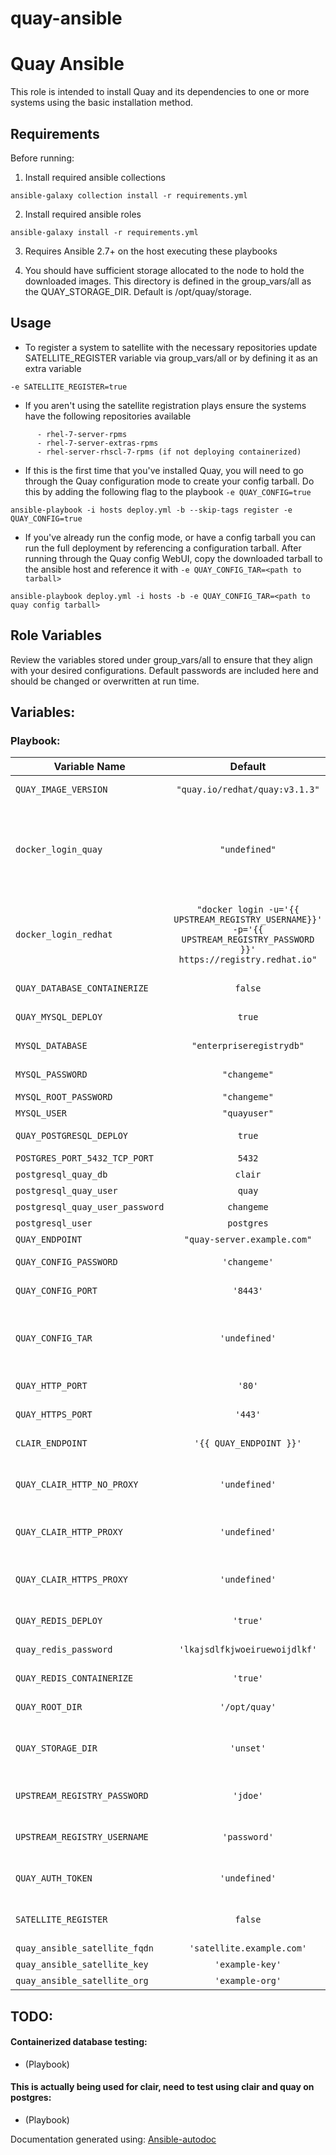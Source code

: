 #  quay-ansible

Quay Ansible
=========

This role is intended to install Quay and its dependencies to one or more systems using the basic installation method.

Requirements
------------

Before running:

1) Install required ansible collections

 ```
 ansible-galaxy collection install -r requirements.yml
 ```

2) Install required ansible roles

 ```
 ansible-galaxy install -r requirements.yml
 ```

3) Requires Ansible 2.7+ on the host executing these playbooks

4) You should have sufficient storage allocated to the node to hold the downloaded images. This directory is defined in the group_vars/all as the QUAY_STORAGE_DIR. Default is /opt/quay/storage.


Usage
-----


 + To register a system to satellite with the necessary repositories update SATELLITE_REGISTER variable via group_vars/all or by defining it as an extra variable

 `-e SATELLITE_REGISTER=true`

 + If you aren't using the satellite registration plays ensure the systems have the following repositories available

 ```
       - rhel-7-server-rpms
       - rhel-7-server-extras-rpms
       - rhel-server-rhscl-7-rpms (if not deploying containerized)
```

+ If this is the first time that you've installed Quay, you will need to go through the Quay configuration mode to create your config tarball. Do this by adding the following flag to the playbook `-e QUAY_CONFIG=true`

```
ansible-playbook -i hosts deploy.yml -b --skip-tags register -e QUAY_CONFIG=true
```


+ If you've already run the config mode, or have a config tarball you can run the full deployment by referencing a configuration tarball. After running through the Quay config WebUI, copy the downloaded tarball to the ansible host and reference it with `-e QUAY_CONFIG_TAR=<path to tarball>`


```
ansible-playbook deploy.yml -i hosts -b -e QUAY_CONFIG_TAR=<path to quay config tarball>
```



Role Variables
--------------

Review the variables stored under group_vars/all to ensure that they align with your desired configurations. Default passwords are included here and should be changed or overwritten at run time.

## Variables:

### Playbook:
| Variable Name | Default | Description |
| ------------- |:-------:|:-----------:|
| `QUAY_IMAGE_VERSION`| `"quay.io/redhat/quay:v3.1.3"` | The source and tag of Quay container |
| `docker_login_quay`| `"undefined"` | This optional value is pulled from the Red Hat solution to access quay images and the value is the entire login command such as: docker login -u='REDHAT_QUAY_USER' -p='LONG_UUID_STRING' quay.io" docker_login_quay: |
| `docker_login_redhat`| `"docker login -u='{{ UPSTREAM_REGISTRY_USERNAME}}' -p='{{ UPSTREAM_REGISTRY_PASSWORD }}' https://registry.redhat.io"` | Command to access the Red Hat registry, built with UPSTREAM_REGISTRY_USERNAME and UPSTREAM_REGISTRY_PASSWORD variables |
| `QUAY_DATABASE_CONTAINERIZE`| `false` | Boolean if databases should be deployed as RPMs or Containers |
| `QUAY_MYSQL_DEPLOY`| `true` | Boolean on if mysql should be deployed for Quay |
| `MYSQL_DATABASE`| `"enterpriseregistrydb"` | The database name to be created / used for quay |
| `MYSQL_PASSWORD`| `"changeme"` | The mysql database password to be set/used |
| `MYSQL_ROOT_PASSWORD`| `"changeme"` | The mysql root password |
| `MYSQL_USER`| `"quayuser"` | The mysql database user |
| `QUAY_POSTGRESQL_DEPLOY`| `true` | Boolean on if Postgresql should be deployed for Clair / Quay |
| `POSTGRES_PORT_5432_TCP_PORT`| `5432` | Port to access postgres on |
| `postgresql_quay_db`| `clair` | The postgres clair database |
| `postgresql_quay_user`| `quay` | The postgres clair database user |
| `postgresql_quay_user_password`| `changeme` | The postgres quay user password |
| `postgresql_user`| `postgres` | The postgres admin user |
| `QUAY_ENDPOINT`| `"quay-server.example.com"` | The FQDN for your quay system |
| `QUAY_CONFIG_PASSWORD`| `'changeme'` | The password for the quay config UI |
| `QUAY_CONFIG_PORT`| `'8443'` | The port to access the quay configuration pod |
| `QUAY_CONFIG_TAR`| `'undefined'` | After running the quay configuration download the tarball and set the path on this variable QUAY_CONFIG_TAR:  "PATH_TO_CONFIG_TAR_FILE" |
| `QUAY_HTTP_PORT`| `'80'` | The port to access Quay if TLS is not enabled |
| `QUAY_HTTPS_PORT`| `'443'` | The port to access Quay when TLS is enabled |
| `CLAIR_ENDPOINT`| `'{{ QUAY_ENDPOINT }}'` | The FQDN for your clair server, defaults to same as quay |
| `QUAY_CLAIR_HTTP_NO_PROXY`| `'undefined'` | list of systems not to proxy (standard NO_PROXY syntax) QUAY_CLAIR_HTTP_NO_PROXY: "{{ QUAY_ENDPOINT }}" |
| `QUAY_CLAIR_HTTP_PROXY`| `'undefined'` | The address and port to http proxy server QUAY_CLAIR_HTTP_PROXY: http://proxy.example.com:8080 |
| `QUAY_CLAIR_HTTPS_PROXY`| `'undefined'` | The address and port to https proxy server QUAY_CLAIR_HTTPS_PROXY: http://proxy.example.com:8080 |
| `QUAY_REDIS_DEPLOY`| `'true'` | Boolean to decide if Redis should be deployed |
| `quay_redis_password`| `'lkajsdlfkjwoeiruewoijdlkf'` | The password to set on deployed Redis |
| `QUAY_REDIS_CONTAINERIZE`| `'true'` | If deployed Redis should be containerized |
| `QUAY_ROOT_DIR`| `'/opt/quay'` | The directory where quay and clair configurations will be placed |
| `QUAY_STORAGE_DIR`| `'unset'` | Optional extra directory to create that can hold container images QUAY_STORAGE_DIR: "{{ QUAY_ROOT_DIR }}/storage" |
| `UPSTREAM_REGISTRY_PASSWORD`| `'jdoe'` | Username for the add repo playbook - should be replaced soon |
| `UPSTREAM_REGISTRY_USERNAME`| `'password'` | Passowrd for the add repo playbook - should be replaced soon |
| `QUAY_AUTH_TOKEN`| `'undefined'` | This is used for the api calls to populate the registry post install QUAY_AUTH_TOKEN: 'undefined' |
| `SATELLITE_REGISTER`| `false` | This enables the satellite registration portion of the role that will be removed soon |
| `quay_ansible_satellite_fqdn`| `'satellite.example.com'` | DEPRECATED Satellite FQDN |
| `quay_ansible_satellite_key`| `'example-key'` | DEPRECATED Satellite key |
| `quay_ansible_satellite_org`| `'example-org'` | DEPRECATED Satellite org |
## TODO:

#### Containerized database testing:
*  (Playbook)
#### This is actually being used for clair, need to test using clair and quay on postgres:
*  (Playbook)


Documentation generated using: [Ansible-autodoc](https://github.com/AndresBott/ansible-autodoc)
